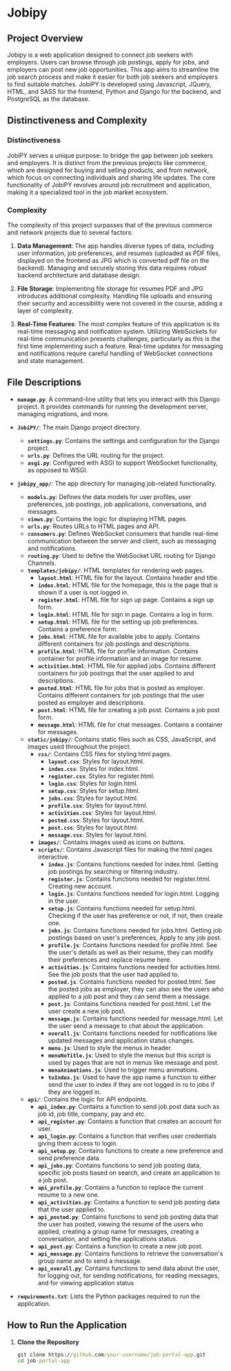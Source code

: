 # Jobipy

## Project Overview

Jobipy is a web application designed to connect job seekers with employers. Users can browse through job postings, apply for jobs, and employers can post new job opportunities. This app aims to streamline the job search process and make it easier for both job seekers and employers to find suitable matches. JobiPY is developed using Javascript, JQuery, HTML, and SASS for the frontend, Python and Django for the backend, and PostgreSQL as the database.

## Distinctiveness and Complexity

### Distinctiveness

JobiPY serves a unique purpose: to bridge the gap between job seekers and employers. It is distinct from the previous projects like commerce, which are designed for buying and selling products, and from network, which focus on connecting individuals and sharing life updates. The core functionality of JobiPY revolves around job recruitment and application, making it a specialized tool in the job market ecosystem.

### Complexity

The complexity of this project surpasses that of the previous commerce and network projects due to several factors:

1. **Data Management**: The app handles diverse types of data, including user information, job preferences, and resumes (uploaded as PDF files, displayed on the frontend as JPG which is converted pdf file on the backend). Managing and securely storing this data requires robust backend architecture and database design.
   
2. **File Storage**: Implementing file storage for resumes PDF and JPG introduces additional complexity. Handling file uploads and ensuring their security and accessibility were not covered in the course, adding a layer of complexity.

3. **Real-Time Features**: The most complex feature of this application is its real-time messaging and notification system. Utilizing WebSockets for real-time communication presents challenges, particularly as this is the first time implementing such a feature. Real-time updates for messaging and notifications require careful handling of WebSocket connections and state management.

## File Descriptions

- **`manage.py`**: A command-line utility that lets you interact with this Django project. It provides commands for running the development server, managing migrations, and more.

- **`JobiPY/`**: The main Django project directory.
  - **`settings.py`**: Contains the settings and configuration for the Django project.
  - **`urls.py`**: Defines the URL routing for the project.
  - **`asgi.py`**: Configured with ASGI to support WebSocket functionality, as opposed to WSGI.

- **`jobipy_app/`**: The app directory for managing job-related functionality.
  - **`models.py`**: Defines the data models for user profiles, user preferences, job postings, job applications, conversations, and messages.
  - **`views.py`**: Contains the logic for displaying HTML pages.
  - **`urls.py`**: Routes URLs to HTML pages and API.
  - **`consumers.py`**: Defines WebSocket consumers that handle real-time communication between the server and client, such as messaging and notifications.
  - **`routing.py`**: Used to define the WebSocket URL routing for Django Channels.
  - **`templates/jobipy/`**: HTML templates for rendering web pages.
     - **`layout.html`**: HTML file for the layout. Contains header and title.
     - **`index.html`**: HTML file for the homepage, this is the page that is shown if a user is not logged in.
     - **`register.html`**: HTML file for sign up page. Contains a sign up form.
     - **`login.html`**: HTML file for sign in page. Contains a log in form.
     - **`setup.html`**: HTML file for the setting up job preferences. Contains a preference form.
     - **`jobs.html`**: HTML file for available jobs to apply. Contains different containers for job postings and descriptions.
     - **`profile.html`**: HTML file for profile information. Contains container for profile information and an image for resume.
     - **`activities.html`**: HTML file for applied jobs. Contains different containers for job postings that the user applied to and descriptions.
     - **`posted.html`**: HTML file for jobs that is posted as employer. Contains different containers for job postings that the user posted as employer and descriptions.
     - **`post.html`**: HTML file for creating a job post. Contains a job post form.
     - **`message.html`**: HTML file for chat messages. Contains a container for messages.
  - **`static/jobipy/`**: Contains static files such as CSS, JavaScript, and images used throughout the project.
     - **`css/`**: Contains CSS files for styling html pages.
        - **`layout.css`**: Styles for layout.html.
        - **`index.css`**: Styles for index.html.
        - **`register.css`**: Styles for register.html.
        - **`login.css`**: Styles for login.html.
        - **`setup.css`**: Styles for setup.html.
        - **`jobs.css`**: Styles for layout.html.
        - **`profile.css`**: Styles for layout.html.
        - **`activities.css`**: Styles for layout.html.
        - **`posted.css`**: Styles for layout.html.
        - **`post.css`**: Styles for layout.html.
        - **`message.css`**: Styles for layout.html.
     - **`images/`**: Contains images used as icons on buttons.
     - **`scripts/`**: Contains Javascript files for making the html pages interactive.
        - **`index.js`**: Contains functions needed for index.html. Getting job postings by searching or filtering industry.
        - **`register.js`**: Contains functions needed for register.html. Creating new account.
        - **`login.js`**: Contains functions needed for login.html. Logging in the user.
        - **`setup.js`**: Contains functions needed for setup.html. Checking if the user has preference or not, if not, then create one.
        - **`jobs.js`**: Contains functions needed for jobs.html. Getting job postings based on user's preferences, Apply to any job post.
        - **`profile.js`**: Contains functions needed for profile.html. See the user's details as well as their resume, they can modify their preferences and replace resume here.
        - **`activities.js`**: Contains functions needed for activities.html. See the job posts that the user had applied to.
        - **`posted.js`**: Contains functions needed for posted.html. See the posted jobs as employer, they can also see the users who applied to a job post and they can send them a message.
        - **`post.js`**: Contains functions needed for post.html. Let the user create a new job post.
        - **`message.js`**: Contains functions needed for message.html. Let the user send a message to chat about the application.
        - **`overall.js`**: Contains functions needed for notifications like updated messages and application status changes. 
        - **`menu.js`**: Used to style the menus in header.
        - **`menuNoTitle.js`**: Used to style the menus but this script is used by pages that are not in menus like message and post.
        - **`menuAnimations.js`**: Used to trigger menu animations.
        - **`toIndex.js`**: Used to have the app name a function to either send the user to index if they are not logged in ro to jobs if they are logged in.
  - **`api/`**: Contains the logic for API endpoints.
     - **`api_index.py`**: Contains a function to send job post data such as job id, job title, company, pay and etc.
     - **`api_register.py`**: Contains a function that creates an account for user.
     - **`api_login.py`**: Contains a function that verifies user credentials giving them access to login.
     - **`api_setup.py`**: Contains functions to create a new preference and send preference data.
     - **`api_jobs.py`**: Contains functions to send job posting data, specific job posts based on search, and create an application to a job post.
     - **`api_profile.py`**: Contains a function to replace the current resume to a new one.
     - **`api_activities.py`**: Contains a function to send job posting data that the user applied to.
     - **`api_posted.py`**: Contains functions to send job posting data that the user has posted, viewing the resume of the users who applied, creating a group name for messages, creating a conversation, and setting the applications status.
     - **`api_post.py`**: Contains a function to create a new job post.
     - **`api_message.py`**: Contains functions to retrieve the conversation's group name and to send a message.
     - **`api_overall.py`**: Contains functions to send data about the user, for logging out, for sending notifications, for reading messages, and for viewing application status

- **`requirements.txt`**: Lists the Python packages required to run the application.

## How to Run the Application

1. **Clone the Repository**

   ```cmd
   git clone https://github.com/your-username/job-portal-app.git
   cd job-portal-app
